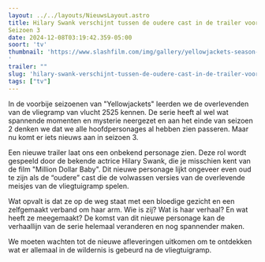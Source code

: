 ```yaml
---
layout: ../../layouts/NieuwsLayout.astro
title: Hilary Swank verschijnt tussen de oudere cast in de trailer voor Yellowjackets
Seizoen 3
date: 2024-12-08T03:19:42.359-05:00
soort: 'tv'
thumbnail: 'https://www.slashfilm.com/img/gallery/yellowjackets-season-3-trailer-adds-hilary-swank-to-the-hive/l-intro-1733609581.jpg
'
trailer: ""
slug: 'hilary-swank-verschijnt-tussen-de-oudere-cast-in-de-trailer-voor-yellowjackets-seizoen-3'
tags: ["tv"]
---
```


In de voorbije seizoenen van "Yellowjackets" leerden we de overlevenden van de
vliegramp van vlucht 2525 kennen. De serie heeft al wel wat spannende momenten
en mysterie neergezet en aan het einde van seizoen 2 denken we dat we alle
hoofdpersonages al hebben zien passeren. Maar nu komt er iets nieuws aan in
seizoen 3.

Een nieuwe trailer laat ons een onbekend personage zien. Deze rol wordt gespeeld
door de bekende actrice Hilary Swank, die je misschien kent van de film "Million
Dollar Baby". Dit nieuwe personage lijkt ongeveer even oud te zijn als de
“oudere” cast die de volwassen versies van de overlevende meisjes van de
vliegtuigramp spelen.

Wat opvalt is dat ze op de weg staat met een bloedige gezicht en een zelfgemaakt
verband om haar arm. Wie is zij? Wat is haar verhaal? En wat heeft ze
meegemaakt? De komst van dit nieuwe personage kan de verhaallijn van de serie
helemaal veranderen en nog spannender maken.

We moeten wachten tot de nieuwe afleveringen uitkomen om te ontdekken wat er
allemaal in de wildernis is gebeurd na de vliegtuigramp.